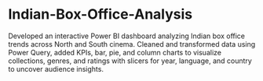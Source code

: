 # Indian-Box-Office-Analysis
Developed an interactive Power BI dashboard analyzing Indian box office trends across North and South cinema. Cleaned and transformed data using Power Query, added KPIs, bar, pie, and column charts to visualize collections, genres, and ratings with slicers for year, language, and country to uncover audience insights.
